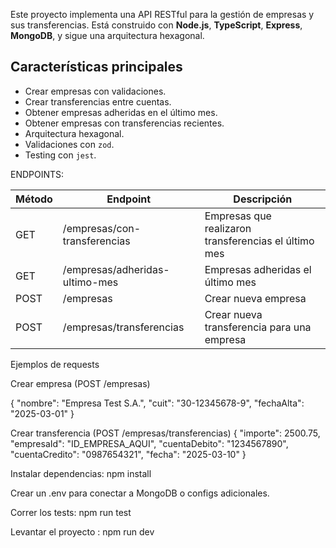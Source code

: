 Este proyecto implementa una API RESTful para la gestión de empresas y sus transferencias. Está construido con **Node.js**, **TypeScript**, **Express**, **MongoDB**, y sigue una arquitectura hexagonal.

## Características principales

- Crear empresas con validaciones.
- Crear transferencias entre cuentas.
- Obtener empresas adheridas en el último mes.
- Obtener empresas con transferencias recientes.
- Arquitectura hexagonal.
- Validaciones con `zod`.
- Testing con `jest`.


 ENDPOINTS: 

| Método | Endpoint                                  | Descripción                                           |
|--------|-------------------------------------------|-------------------------------------------------------|
| GET    | /empresas/con-transferencias              | Empresas que realizaron transferencias el último mes |
| GET    | /empresas/adheridas-ultimo-mes            | Empresas adheridas el último mes                     |
| POST   | /empresas                                 | Crear nueva empresa                                  |
| POST   | /empresas/transferencias                  | Crear nueva transferencia para una empresa           |

Ejemplos de requests

Crear empresa (POST /empresas)

{
"nombre": "Empresa Test S.A.",
"cuit": "30-12345678-9",
"fechaAlta": "2025-03-01"
}

Crear transferencia (POST /empresas/transferencias)
{
"importe": 2500.75,
"empresaId": "ID_EMPRESA_AQUI",
"cuentaDebito": "1234567890",
"cuentaCredito": "0987654321",
"fecha": "2025-03-10"
}

Instalar dependencias: npm install

Crear un .env para conectar a MongoDB o configs adicionales.

Correr los tests: npm run test

Levantar el proyecto : npm run dev
